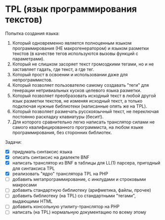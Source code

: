 # TPL (язык программирования текстов)

Попытка создания языка:

1. Который одновременно является полноценным языком программирования (НЕ макрогенератором) и языком разметки текстов (в качестве тегов используются вызовы функций с параметрами).
1. Который не слишком засоряет текст громоздкими тегами, но и не заставляет гадать, где текст, а где тег.
1. Который прост в освоении и использовании даже для непрограммистов.
1. Который позволяет пользователю самому создавать "теги" для генерации нетривиальных кусков целевого языка разметки.
1. Который позволяет преобразовать исходный текст в любой другой язык разметки текстов, не изменяя исходный текст, а только подключая нужные библиотеки (написанные опять же на TPL).
1. Который позволяет размечать русскоязычный текст, не переключая постоянно раскладку клавиатуры (бесит!).
1. Для которого сравнительно легко написать транслятор силами не самого квалифицированного программиста, на любом языке программирования, без сторонних библиотек.

Задачи:

- [x] придумать синтаксис языка
- [x] описать синтаксис на диалекте BNF
- [x] написать транслятор из BNF в таблицы для LL(1) парсера, пригодный для синтаксиса TPL
- [x] реализовать "ядро" транслятора TPL на PHP
- [ ] добавить метапрограммирование, с инклудами и строковыми макросами
- [ ] добавить стандартную библиотеку (арифметика, файлы, прочее)
- [ ] добавить библиотеку (на TPL) со стандартными "тегами", выдающими HTML
- [ ] добавить консольную утилиту-транслятор на PHP
- [ ] написать (на TPL) нормальную документацию по всему этому
